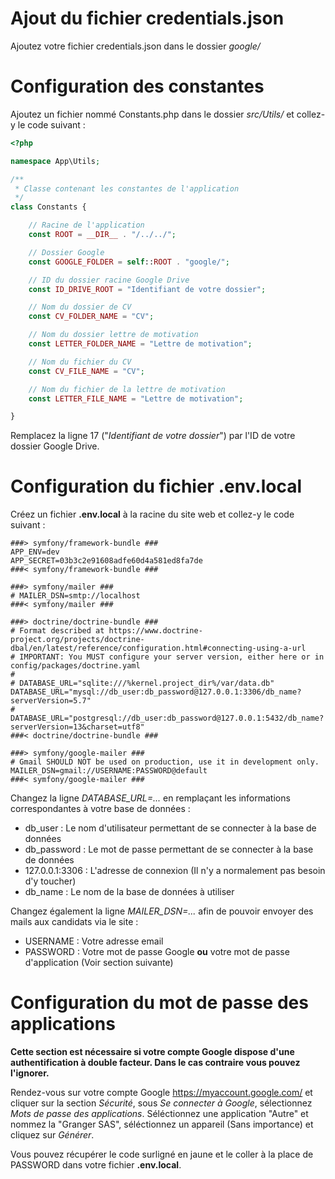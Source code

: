 # Ajout du fichier credentials.json

Ajoutez votre fichier credentials.json dans le dossier *google/*

# Configuration des constantes

Ajoutez un fichier nommé Constants.php dans le dossier *src/Utils/* et collez-y le code suivant :
```php
<?php

namespace App\Utils;

/**
 * Classe contenant les constantes de l'application
 */
class Constants {

    // Racine de l'application
    const ROOT = __DIR__ . "/../../";

    // Dossier Google
    const GOOGLE_FOLDER = self::ROOT . "google/";

    // ID du dossier racine Google Drive
    const ID_DRIVE_ROOT = "Identifiant de votre dossier";

    // Nom du dossier de CV
    const CV_FOLDER_NAME = "CV";

    // Nom du dossier lettre de motivation
    const LETTER_FOLDER_NAME = "Lettre de motivation";

    // Nom du fichier du CV
    const CV_FILE_NAME = "CV";

    // Nom du fichier de la lettre de motivation
    const LETTER_FILE_NAME = "Lettre de motivation";

}
```

Remplacez la ligne 17 ("*Identifiant de votre dossier*") par l'ID de votre dossier Google Drive.

# Configuration du fichier .env.local

Créez un fichier **.env.local** à la racine du site web et collez-y le code suivant :

```shell
###> symfony/framework-bundle ###
APP_ENV=dev
APP_SECRET=03b3c2e91608adfe60d4a581ed8fa7de
###< symfony/framework-bundle ###

###> symfony/mailer ###
# MAILER_DSN=smtp://localhost
###< symfony/mailer ###

###> doctrine/doctrine-bundle ###
# Format described at https://www.doctrine-project.org/projects/doctrine-dbal/en/latest/reference/configuration.html#connecting-using-a-url
# IMPORTANT: You MUST configure your server version, either here or in config/packages/doctrine.yaml
#
# DATABASE_URL="sqlite:///%kernel.project_dir%/var/data.db"
DATABASE_URL="mysql://db_user:db_password@127.0.0.1:3306/db_name?serverVersion=5.7"
# DATABASE_URL="postgresql://db_user:db_password@127.0.0.1:5432/db_name?serverVersion=13&charset=utf8"
###< doctrine/doctrine-bundle ###

###> symfony/google-mailer ###
# Gmail SHOULD NOT be used on production, use it in development only.
MAILER_DSN=gmail://USERNAME:PASSWORD@default
###< symfony/google-mailer ###
```

Changez la ligne *DATABASE_URL=...* en remplaçant les informations correspondantes à votre base de données :

- db_user : Le nom d\'utilisateur permettant de se connecter à la base de données
- db_password : Le mot de passe permettant de se connecter à la base de données
- 127.0.0.1:3306 : L'adresse de connexion (Il n'y a normalement pas besoin d'y toucher)
- db_name : Le nom de la base de données à utiliser

Changez également la ligne *MAILER_DSN=...* afin de pouvoir envoyer des mails aux candidats via le site :

- USERNAME : Votre adresse email
- PASSWORD : Votre mot de passe Google **ou** votre mot de passe d\'application (Voir section suivante)

# Configuration du mot de passe des applications

**Cette section est nécessaire si votre compte Google dispose d\'une authentification à double facteur. Dans le cas contraire vous pouvez l'ignorer.**

Rendez-vous sur votre compte Google https://myaccount.google.com/ et cliquer sur la section *Sécurité*, sous *Se connecter à Google*, sélectionnez *Mots de passe des applications*. Séléctionnez une application "Autre" et nommez la "Granger SAS", séléctionnez un appareil (Sans importance) et cliquez sur *Générer*. 

Vous pouvez récupérer le code surligné en jaune et le coller à la place de PASSWORD dans votre fichier **.env.local**.
